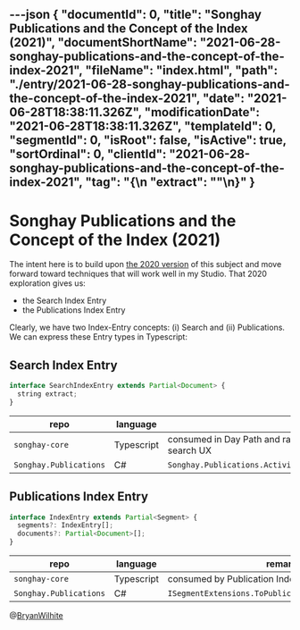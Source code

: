 ---json
{
  "documentId": 0,
  "title": "Songhay Publications and the Concept of the Index (2021)",
  "documentShortName": "2021-06-28-songhay-publications-and-the-concept-of-the-index-2021",
  "fileName": "index.html",
  "path": "./entry/2021-06-28-songhay-publications-and-the-concept-of-the-index-2021",
  "date": "2021-06-28T18:38:11.326Z",
  "modificationDate": "2021-06-28T18:38:11.326Z",
  "templateId": 0,
  "segmentId": 0,
  "isRoot": false,
  "isActive": true,
  "sortOrdinal": 0,
  "clientId": "2021-06-28-songhay-publications-and-the-concept-of-the-index-2021",
  "tag": "{\n  \"extract\": \"\"\n}"
}
---

# Songhay Publications and the Concept of the Index (2021)

The intent here is to build upon [the 2020 version](http://songhayblog.azurewebsites.net/entry/2020-12-24-songhay-publications-and-the-concept-of-the-index/) of this subject and move forward toward techniques that will work well in my Studio. That 2020 exploration gives us:

- the Search Index Entry
- the Publications Index Entry

Clearly, we have two Index-Entry concepts: (i) Search and (ii) Publications. We can express these Entry types in Typescript:

## Search Index Entry

```typescript
interface SearchIndexEntry extends Partial<Document> {
  string extract;
}
```

| repo | language | remarks |
|- |- |-
| `songhay-core` | Typescript | consumed in Day Path and rasx() context Blogs by lunrjs, client-side search UX |
| `Songhay.Publications` | C# | `Songhay.Publications.Activities.GenerateSearchIndexFrom11tyEntries()`

## Publications Index Entry

```typescript
interface IndexEntry extends Partial<Segment> {
  segments?: IndexEntry[];
  documents?: Partial<Document>[];
}
```

| repo | language | remarks |
|- |- |-
| `songhay-core` | Typescript | consumed by Publication Index layouts [[GitHub](https://github.com/BryanWilhite/nodejs/tree/master/responsive-layouts)] |
| `Songhay.Publications` | C# | `ISegmentExtensions.ToPublicationIndexEntryJObject()`

@[BryanWilhite](https://twitter.com/BryanWilhite)
